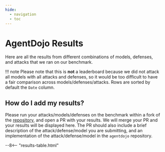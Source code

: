 ```yaml
---
hide:
  - navigation
  - toc
---
```


# AgentDojo Results

Here are all the results from different combinations of models, defenses, and attacks that we ran on our benchmark.

!!! note
    Please note that this is **not** a leaderboard because we did not attack all models with all attacks and defenses, so it would be too difficult to have a fair comparison across models/defenses/attacks. Rows are sorted by default the `Date` column.

## How do I add my results?

Please run your attacks/models/defenses on the benchmark within a fork of the [repository](https://github.com/ethz-spylab/agentdojo), and open a PR with your results. We will merge your PR and your results will be displayed here. The PR should also include a brief description of the attack/defense/model you are submitting, and an implementation of the attack/defense/model in the `agentdojo` repository.

--8<-- "results-table.html"

<link rel="stylesheet" href="https://cdn.datatables.net/2.0.8/css/dataTables.dataTables.min.css">
<script src="https://code.jquery.com/jquery-3.7.1.min.js"></script>
<script src="https://cdn.datatables.net/2.0.8/js/dataTables.min.js"></script>
<script>
new DataTable('#results-table', {
    pageLength: 25,
    responsive: true,
    order: [[7, 'desc']],
    language: {
      searchPlaceholder: "Models, defenses, attacks..."
    },
});
</script>
